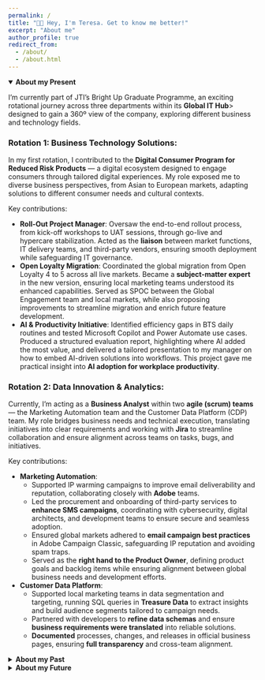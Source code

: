 ```yaml
---
permalink: /
title: "👋🏼 Hey, I'm Teresa. Get to know me better!"
excerpt: "About me"
author_profile: true
redirect_from: 
  - /about/
  - /about.html
---
```


<!-- <style>
  details summary {
    display: flex;
    align-items: center;
    cursor: pointer;
    list-style: none; /* quita la viñeta/triángulo por defecto */
  }

  /* Personalizar el triángulo */
  details summary::before {
    content: "▶"; /* triángulo cerrado */
    margin-right: 8px;
    transition: transform 0.2s ease;
  }

  /* Cambia el triángulo cuando se abre */
  details[open] summary::before {
    transform: rotate(90deg);
  }

  /* Un poco de estilo para diferenciar títulos */
  summary {
    font-size: 1.2em;
    font-weight: bold;
    margin: 10px 0;
  }

  details {
    margin-bottom: 15px;
  }
</style> -->

<details open>
  <summary><strong>About my Present</strong></summary>
  <p>I’m currently part of JTI’s Bright Up Graduate Programme, an exciting rotational journey across three departments within its <strong>Global IT Hub</strong>> designed to gain a 360º view of the company, exploring different business and technology fields.</p>

  <h3>Rotation 1: Business Technology Solutions:</h3>
  <p>In my first rotation, I contributed to the <strong>Digital Consumer Program for Reduced Risk Products</strong> — a digital ecosystem designed to engage consumers through tailored digital experiences. My role exposed me to diverse business perspectives, from Asian to European markets, adapting solutions to different consumer needs and cultural contexts.</p>
  <p>Key contributions:</p>
  <ul>
    <li><strong>Roll-Out Project Manager</strong>: Oversaw the end-to-end rollout process, from kick-off workshops to UAT sessions, through go-live and hypercare stabilization. Acted as the <strong>liaison</strong> between market functions, IT delivery teams, and third-party vendors, ensuring smooth deployment while safeguarding IT governance.</li>
    <li><strong>Open Loyalty Migration</strong>: Coordinated the global migration from Open Loyalty 4 to 5 across all live markets. Became a <strong>subject-matter expert</strong> in the new version, ensuring local marketing teams understood its enhanced capabilities. Served as SPOC between the Global Engagement team and local markets, while also proposing improvements to streamline migration and enrich future feature development.</li>
    <li><strong>AI & Productivity Initiative</strong>: Identified efficiency gaps in BTS daily routines and tested Microsoft Copilot and Power Automate use cases. Produced a structured evaluation report, highlighting where AI added the most value, and delivered a tailored presentation to my manager on how to embed AI-driven solutions into workflows. This project gave me practical insight into <strong>AI adoption for workplace productivity</strong>.</li>
  </ul>

  <h3>Rotation 2: Data Innovation & Analytics:</h3>
  <p>Currently, I’m acting as a <strong>Business Analyst</strong> within two <strong>agile (scrum) teams</strong> — the Marketing Automation team and the Customer Data Platform (CDP) team. My role bridges business needs and technical execution, translating initiatives into clear requirements and working with <strong>Jira</strong> to streamline collaboration and ensure alignment across teams on tasks, bugs, and initiatives.</p>
  <p>Key contributions:</p>
  <ul>
    <li><strong>Marketing Automation</strong>:
      <ul>
        <li>Supported IP warming campaigns to improve email deliverability and reputation, collaborating closely with <strong>Adobe</strong> teams.</li>
        <li>Led the procurement and onboarding of third-party services to <strong>enhance SMS campaigns</strong>, coordinating with cybersecurity, digital architects, and development teams to ensure secure and seamless adoption.</li>
        <li>Ensured global markets adhered to <strong>email campaign best practices</strong> in Adobe Campaign Classic, safeguarding IP reputation and avoiding spam traps.</li>
        <li>Served as the <strong>right hand to the Product Owner</strong>, defining product goals and backlog items while ensuring alignment between global business needs and development efforts.</li>
      </ul>
    </li>
    <li><strong>Customer Data Platform</strong>:
      <ul>
        <li>Supported local marketing teams in data segmentation and targeting, running SQL queries in <strong>Treasure Data</strong> to extract insights and build audience segments tailored to campaign needs.</li>
        <li>Partnered with developers to <strong>refine data schemas</strong> and ensure <strong>business requirements were translated</strong> into reliable solutions.</li>
        <li><strong>Documented</strong> processes, changes, and releases in official business pages, ensuring <strong>full transparency</strong> and cross-team alignment.</li>
      </ul>
    </li>
  </ul>
</details>

<details>
  <summary><strong>About my Past</strong></summary>
  <p>I was born and raised in <strong>Granada</strong>, where I pursued a <strong>Double Degree in Computer Engineering and Business Administration</strong> at the University of Granada. This path gave me a unique perspective at the intersection of technology and business, strengthening both my analytical and problem-solving skills.</p>

  <p>I expanded my international outlook through <strong>exchange programs</strong> at Universidad Rey Juan Carlos (Madrid, Spain) and BME: University of Technology and Economics (Budapest, Hungary), experiences that broadened my cultural adaptability and academic depth.</p>

  <p>Throughout my studies, I developed strong technical versatility, working with languages such as <strong>Python, Java, Ruby, HTML, SQL</strong>, and tools like <strong>MongoDB, Django, KNIME, and Flet</strong>. These projects allowed me to apply my skills in real-world contexts:</p>
  <ul>
    <li><strong>Final Degree Project</strong>: Designed and developed a <strong>Flet application with Python backend</strong> for professional football physiotherapists, enabling efficient player health data registration and visualization to support decision-making on injuries and recovery. Being evaluated by the jury with a 9.5.</li>
    <li><strong>Business Intelligence</strong>: Used <strong>KNIME and Python</strong> to analyze datasets, performing clustering on Spanish population data to study political opinion segmentation.</li>
    <li><strong>Web Applications Development</strong>: Built an e-commerce platform with <strong>Python, HTML, MongoDB, and Django</strong>, gaining hands-on experience in <strong>full-stack</strong> web development.</li>
    <li><strong>Object-Oriented Programming</strong>: Created a maze-based game in <strong>Java and Ruby</strong>, applying object-oriented design principles, probability, and logic-based mechanics.</li>
    <li><strong>Marketing & Media Projects</strong>: Explored brand personality creation and media strategies through academic projects, even developing fictional start-ups to which I created a whole business plan and pitched it to a jury. I also strongly engaged in analyzing real-world campaigns to understand how businesses shape consumer engagement.</li>
  </ul>

  <p>I successfully completed this challenging double degree in the planned five years, graduating with both technical and business expertise that I continue to build on today.</p>
</details>

<details>
  <summary><strong>About my Future</strong></summary>
  <p>Looking ahead, I am eager to continue expanding both my <strong>business knowledge and technical expertise</strong>, building on the foundation of my rotational experience. My upcoming third rotation in the <strong>Technology & Innovation</strong> department will give me the opportunity to explore emerging tools and evaluate their potential impact for employees, consumers, and the business as a whole.</p>

  <p>Beyond technical growth, I value the global perspective I have gained at JTI — <strong>working with colleagues from diverse cultures and backgrounds</strong> has been one of the most <strong>enriching</strong> aspects of my journey so far. I believe that a company’s strength lies in harnessing these different perspectives, and I actively foster strong team relationships, as understanding people is key to working better together.</p>

  <p>At the heart of my career aspirations is a passion for driving projects that combine <strong>innovation, purpose, and sustainability</strong>. I feel strongly engaged with the principles of the circular economy, and I believe the <strong>second-hand market</strong> is one of the key pillars of sustainability. My goal is to keep growing in roles that bridge technology and business, while contributing to solutions that not only create value but also make a <strong>positive impact</strong> on the world.</p>
</details>


<!-- ## About My Present
I’m currently part of JTI’s Bright Up Graduate Programme, an exciting rotational journey across three departments designed to gain a 360º view of the company, exploring different business and technology fields.

### **Rotation 1: Business Technology Solutions:**
  In my first rotation, I contributed to the **Digital Consumer Program for Reduced Risk Products** — a digital ecosystem designed to engage consumers through tailored digital experiences. My role exposed me to diverse business perspectives, from Asian to European markets, adapting solutions to different consumer needs and cultural contexts.
  Key contributions:

  - **Roll-Out Project Manager**: Oversaw the end-to-end rollout process, from kick-off workshops to UAT sessions, through go-live and hypercare stabilization. Acted as the **liaison** between market functions, IT delivery teams, and third-party vendors, ensuring smooth deployment while safeguarding IT governance.

  - **Open Loyalty Migration**: Coordinated the global migration from Open Loyalty 4 to 5 across all live markets. Became a **subject-matter expert** in the new version, ensuring local marketing teams understood its enhanced capabilities. Served as SPOC between the Global Engagement team and local markets, while also proposing improvements to streamline migration and enrich future feature development.

  - **AI & Productivity Initiative**: Identified efficiency gaps in BTS daily routines and tested Microsoft Copilot and Power Automate use cases. Produced a structured evaluation report, highlighting where AI added the most value, and delivered a tailored presentation to my manager on how to embed AI-driven solutions into workflows. This project gave me practical insight into **AI adoption for workplace productivity**.

### **Rotation 2: Data Innovation & Analytics:**
  Currently, I’m acting as a **Business Analyst** within two **agile (scrum) teams** — the Marketing Automation team and the Customer Data Platform (CDP) team. My role bridges business needs and technical execution, translating initiatives into clear requirements and working with **Jira** to streamline collaboration and ensure alignment across teams on tasks, bugs, and initiatives.

  Key contributions:

  - **Marketing Automation**:
    - Supported IP warming campaigns to improve email deliverability and reputation, collaborating closely with **Adobe** teams.
    - Led the procurement and onboarding of third-party services to **enhance SMS campaigns**, coordinating with cybersecurity, digital architects, and development teams to ensure secure and seamless adoption.
    - Ensured global markets adhered to **email campaign best practices** in Adobe Campaign Classic, safeguarding IP reputation and avoiding spam traps.
    - Served as the **right hand to the Product Owner**, defining product goals and backlog items while ensuring alignment between global business needs and development efforts.

  - **Customer Data Platform**:
    - Supported local marketing teams in data segmentation and targeting, running SQL queries in **Treasure Data** to extract insights and build audience segments tailored to campaign needs.
    - Partnered with developers to **refine data schemas** and ensure **business requirements were translated** into reliable solutions.
    - **Documented** processes, changes, and releases in official business pages, ensuring **full transparency** and cross-team alignment.
    

## About my past
I was born and raised in **Granada**, where I pursued a **Double Degree in Computer Engineering and Business Administration** at the University of Granada. This path gave me a unique perspective at the intersection of technology and business, strengthening both my analytical and problem-solving skills.

I expanded my international outlook through **exchange programs** at Universidad Rey Juan Carlos (Madrid, Spain) and BME: University of Technology and Economics (Budapest, Hungary), experiences that broadened my cultural adaptability and academic depth.

Throughout my studies, I developed strong technical versatility, working with languages such as **Python, Java, Ruby, HTML, SQL**, and tools like **MongoDB, Django, KNIME, and Flet**. These projects allowed me to apply my skills in real-world contexts:

  - **Final Degree Project**: Designed and developed a **Flet application with Python backend** for professional football physiotherapists, enabling efficient player health data registration and visualization to support decision-making on injuries and recovery. Being evaluated by the jury with a 9.5. 

  - **Business Intelligence**: Used **KNIME and Python** to analyze datasets, performing clustering on Spanish population data to study political opinion segmentation.

  - **Web Applications Development**: Built an e-commerce platform with **Python, HTML, MongoDB, and Django**, gaining hands-on experience in **full-stack** web development.

  - **Object-Oriented Programming**: Created a maze-based game in **Java and Ruby**, applying object-oriented design principles, probability, and logic-based mechanics.

  - **Marketing & Media Projects**: Explored brand personality creation and media strategies through academic projects, even developing fictional start-ups to which I created a whole business plan and pitched it to a jury. I also strongly engaged in analyzing real-world campaigns to understand how businesses shape consumer engagement.


I successfully completed this challenging double degree in the planned five years, graduating with both technical and business expertise that I continue to build on today.


## About my Future
Looking ahead, I am eager to continue expanding both my **business knowledge and technical expertise**, building on the foundation of my rotational experience. My upcoming third rotation in the **Technology & Innovation** department will give me the opportunity to explore emerging tools and evaluate their potential impact for employees, consumers, and the business as a whole.

Beyond technical growth, I value the global perspective I have gained at JTI — **working with colleagues from diverse cultures and backgrounds** has been one of the most **enriching** aspects of my journey so far. I believe that a company’s strength lies in harnessing these different perspectives, and I actively foster strong team relationships, as understanding people is key to working better together.

At the heart of my career aspirations is a passion for driving projects that combine **innovation, purpose, and sustainability**. I feel strongly engaged with the principles of the circular economy, and I believe the **second-hand market** is one of the key pillars of sustainability. My goal is to keep growing in roles that bridge technology and business, while contributing to solutions that not only create value but also make a **positive impact** on the world. -->

